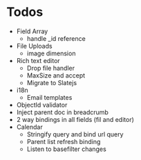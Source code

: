 # Todos
- Field Array
    - handle _id reference
- File Uploads
    - image dimension
- Rich text editor
    - Drop file handler
    - MaxSize and accept
    - Migrate to Slatejs
- i18n
    - Email templates
- ObjectId validator
- Inject parent doc in breadcrumb
- 2 way bindings in all fields (fil and editor)
- Calendar
    - Stringify query and bind url query
    - Parent list refresh binding
    - Listen to basefilter changes 